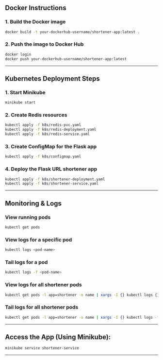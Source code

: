 ## Docker Instructions

### 1. Build the Docker image

```bash
docker build -t your-dockerhub-username/shortener-app:latest .
```

### 2. Push the image to Docker Hub

```bash
docker login
docker push your-dockerhub-username/shortener-app:latest
```
---

## Kubernetes Deployment Steps

### 1. Start Minikube

```bash
minikube start
```

### 2. Create Redis resources

```bash
kubectl apply -f k8s/redis-pvc.yaml
kubectl apply -f k8s/redis-deployment.yaml
kubectl apply -f k8s/redis-service.yaml
```

### 3. Create ConfigMap for the Flask app

```bash
kubectl apply -f k8s/configmap.yaml
```

### 4. Deploy the Flask URL shortener app

```bash
kubectl apply -f k8s/shortener-deployment.yaml
kubectl apply -f k8s/shortener-service.yaml
```
---

## Monitoring & Logs

### View running pods

```bash
kubectl get pods
```

### View logs for a specific pod

```bash
kubectl logs <pod-name>
```

### Tail logs for a pod

```bash
kubectl logs -f <pod-name>
```

### View logs for all shortener pods

```bash
kubectl get pods -l app=shortener -o name | xargs -I {} kubectl logs {}
```

### Tail logs for all shortener pods

```bash
kubectl get pods -l app=shortener -o name | xargs -I {} kubectl logs -f {}
```
---

## Access the App (Using Minikube):

```bash
minikube service shortener-service
```
---

